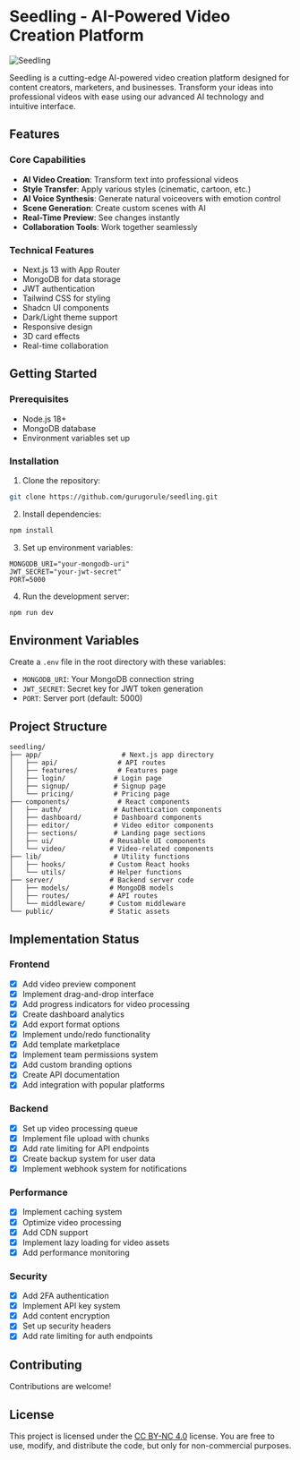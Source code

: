 # Seedling - AI-Powered Video Creation Platform

![Seedling](https://images.unsplash.com/photo-1576502200916-3808e07386a5?auto=format&fit=crop&q=80&w=2070)

Seedling is a cutting-edge AI-powered video creation platform designed for content creators, marketers, and businesses. Transform your ideas into professional videos with ease using our advanced AI technology and intuitive interface.

## Features

### Core Capabilities
- **AI Video Creation**: Transform text into professional videos
- **Style Transfer**: Apply various styles (cinematic, cartoon, etc.)
- **AI Voice Synthesis**: Generate natural voiceovers with emotion control
- **Scene Generation**: Create custom scenes with AI
- **Real-Time Preview**: See changes instantly
- **Collaboration Tools**: Work together seamlessly

### Technical Features
- Next.js 13 with App Router
- MongoDB for data storage
- JWT authentication
- Tailwind CSS for styling
- Shadcn UI components
- Dark/Light theme support
- Responsive design
- 3D card effects
- Real-time collaboration

## Getting Started

### Prerequisites
- Node.js 18+
- MongoDB database
- Environment variables set up

### Installation

1. Clone the repository:
```bash
git clone https://github.com/gurugorule/seedling.git
```

2. Install dependencies:
```bash
npm install
```

3. Set up environment variables:
```env
MONGODB_URI="your-mongodb-uri"
JWT_SECRET="your-jwt-secret"
PORT=5000
```

4. Run the development server:
```bash
npm run dev
```

## Environment Variables

Create a `.env` file in the root directory with these variables:

- `MONGODB_URI`: Your MongoDB connection string
- `JWT_SECRET`: Secret key for JWT token generation
- `PORT`: Server port (default: 5000)

## Project Structure

```
seedling/
├── app/                    # Next.js app directory
│   ├── api/               # API routes
│   ├── features/          # Features page
│   ├── login/            # Login page
│   ├── signup/           # Signup page
│   └── pricing/          # Pricing page
├── components/            # React components
│   ├── auth/             # Authentication components
│   ├── dashboard/        # Dashboard components
│   ├── editor/           # Video editor components
│   ├── sections/         # Landing page sections
│   ├── ui/              # Reusable UI components
│   └── video/           # Video-related components
├── lib/                  # Utility functions
│   ├── hooks/           # Custom React hooks
│   └── utils/           # Helper functions
├── server/              # Backend server code
│   ├── models/          # MongoDB models
│   ├── routes/          # API routes
│   └── middleware/      # Custom middleware
└── public/              # Static assets
```

## Implementation Status

### Frontend
- [x] Add video preview component
- [x] Implement drag-and-drop interface
- [x] Add progress indicators for video processing
- [x] Create dashboard analytics
- [x] Add export format options
- [x] Implement undo/redo functionality
- [x] Add template marketplace
- [x] Implement team permissions system
- [x] Add custom branding options
- [x] Create API documentation
- [x] Add integration with popular platforms

### Backend
- [x] Set up video processing queue
- [x] Implement file upload with chunks
- [x] Add rate limiting for API endpoints
- [x] Create backup system for user data
- [x] Implement webhook system for notifications

### Performance
- [x] Implement caching system
- [x] Optimize video processing
- [x] Add CDN support
- [x] Implement lazy loading for video assets
- [x] Add performance monitoring

### Security
- [x] Add 2FA authentication
- [x] Implement API key system
- [x] Add content encryption
- [x] Set up security headers
- [x] Add rate limiting for auth endpoints

## Contributing

Contributions are welcome!

## License

This project is licensed under the [CC BY-NC 4.0](https://creativecommons.org/licenses/by-nc/4.0/) license. You are free to use, modify, and distribute the code, but only for non-commercial purposes.
